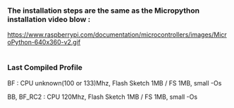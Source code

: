 

### The installation steps are the same as the Micropython installation video blow :

https://www.raspberrypi.com/documentation/microcontrollers/images/MicroPython-640x360-v2.gif

#

### Last Compiled Profile 

BF : CPU unknown(100 or 133)Mhz, Flash Sketch 1MB / FS 1MB, small -Os 

BB, BF_RC2 : CPU 120Mhz, Flash Sketch 1MB / FS 1MB, small -Os 




